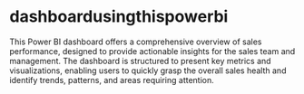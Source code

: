 # dashboardusingthispowerbi
This Power BI dashboard offers a comprehensive overview of sales performance, designed to provide actionable insights for the sales team and management. The dashboard is structured to present key metrics and visualizations, enabling users to quickly grasp the overall sales health and identify trends, patterns, and areas requiring attention.
